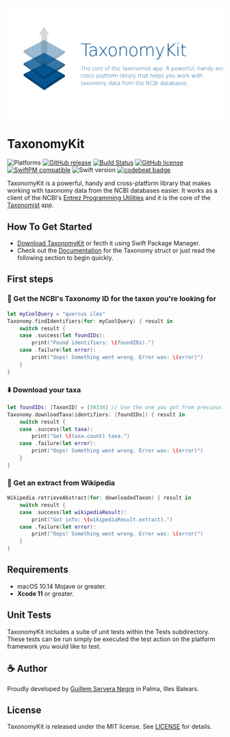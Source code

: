<p align="center" >
  <img src="https://raw.githubusercontent.com/gservera/TaxonomyKit/master/banner.png" width="750" alt="TaxonomyKit" title="TaxonomyKit">
</p>

# TaxonomyKit 

![Platforms](https://img.shields.io/badge/platforms-ios%20%7C%20osx%20%7C%20watchos%20%7C%20tvos-blue.svg)
[![GitHub release](https://img.shields.io/github/release/gservera/taxonomykit.svg)](https://github.com/gservera/TaxonomyKit/releases) 
[![Build Status](https://travis-ci.org/gservera/TaxonomyKit.svg?branch=master)](https://travis-ci.org/gservera/TaxonomyKit) 
[![GitHub license](https://img.shields.io/badge/license-MIT-lightgrey.svg)](https://raw.githubusercontent.com/gservera/TaxonomyKit/master/LICENSE.md) 
[![SwiftPM compatible](https://camo.githubusercontent.com/52e3db230991dda10458295d71c859c34be466b6/68747470733a2f2f696d672e736869656c64732e696f2f62616467652f5377696674504d2d436f6d70617469626c652d627269676874677265656e2e737667)](https://swift.org/package-manager/)
![Swift version](https://img.shields.io/badge/swift-5.1-orange.svg)
[![codebeat badge](https://codebeat.co/badges/0a40e0c1-5100-4b9e-9b0c-b2b08c011eb9)](https://codebeat.co/projects/github-com-gservera-taxonomykit-master)

TaxonomyKit is a powerful, handy and cross-platform library that makes working with taxonomy data from the NCBI databases easier. It works as a client of the NCBI's [Entrez Programming Utilities](https://eutils.ncbi.nlm.nih.gov) and it is the core of the [Taxonomist](https://gservera.com/apps/taxonomist/) app.


## How To Get Started

- [Download TaxonomyKit](https://github.com/gservera/TaxonomyKit/archive/master.zip) or fecth it using Swift Package Manager.
- Check out the [Documentation](https://gservera.com/docs/TaxonomyKit/) for the Taxonomy struct or just read the following section to begin quickly.


## First steps

### 🔭 Get the NCBI's Taxonomy ID for the taxon you're looking for

```swift
let myCoolQuery = "quercus ilex"
Taxonomy.findIdentifiers(for: myCoolQuery) { result in
    switch result {
    case .success(let foundIDs):
        print("Found identifiers: \(foundIDs).")
    case .failure(let error):
        print("Oops! Something went wrong. Error was: \(error)")
    }
}
```

### ⬇️ Download your taxa

```swift
let foundIDs: [TaxonID] = [58334] // Use the one you got from previous step.
Taxonomy.downloadTaxa(identifiers: [foundIDs]) { result in
    switch result {
    case .success(let taxa):
        print("Got \(taxa.count) taxa.")
    case .failure(let error):
        print("Oops! Something went wrong. Error was: \(error)")
    }
}
```

### 📖 Get an extract from Wikipedia

```swift
Wikipedia.retrieveAbstract(for: downloadedTaxon) { result in
    switch result {
    case .success(let wikipediaResult):
        print("Got info: \(wikipediaResult.extract).")
    case .failure(let error):
        print("Oops! Something went wrong. Error was: \(error)")
    }
}
```

## Requirements

* macOS 10.14 Mojave or greater.
* **Xcode 11** or greater.

## Unit Tests

TaxonomyKit includes a suite of unit tests within the Tests subdirectory. These tests can be run simply be executed the test action on the platform framework you would like to test.

## ☕️ Author

Proudly developed by [Guillem Servera Negre](https://gservera.com) in Palma, Illes Balears.

## License

TaxonomyKit is released under the MIT license. See [LICENSE](https://github.com/gservera/TaxonomyKit/blob/master/LICENSE.md) for details.
